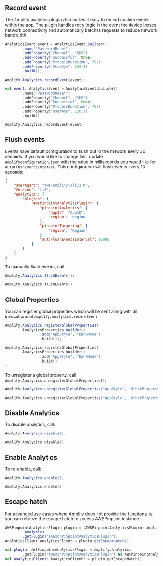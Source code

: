 ## Record event

The Amplify analytics plugin also makes it easy to record custom events within the app. The plugin handles retry logic in the event the device looses network connectivity and automatically batches requests to reduce network bandwidth.

<amplify-block-switcher>
<amplify-block name="Java">

```java
AnalyticsEvent event = AnalyticsEvent.builder()
        .name("PasswordReset")
        .addProperty("Channel", "SMS")
        .addProperty("Successful", true)
        .addProperty("ProcessDuration", 792)
        .addProperty("UserAge", 120.3)
        .build();

Amplify.Analytics.recordEvent(event);
```

</amplify-block>
<amplify-block name="Kotlin">

```kotlin
val event: AnalyticsEvent = AnalyticsEvent.builder()
        .name("PasswordReset")
        .addProperty("Channel", "SMS")
        .addProperty("Successful", true)
        .addProperty("ProcessDuration", 792)
        .addProperty("UserAge", 120.3)
        .build()

Amplify.Analytics.recordEvent(event)
```

</amplify-block>
</amplify-block-switcher>

## Flush events

Events have default configuration to flush out to the network every 30 seconds. If you would like to change this, update `amplifyconfiguration.json` with the value in milliseconds you would like for `autoFlushEventsInterval`. This configuration will flush events every 10 seconds:

```json
{
    "UserAgent": "aws-amplify-cli/2.0",
    "Version": "1.0",
    "analytics": {
        "plugins": {
            "awsPinpointAnalyticsPlugin": {
                "pinpointAnalytics": {
                    "appId": "AppID",
                    "region": "Region"
                },
                "pinpointTargeting": {
                    "region": "Region"
                },
                "autoFlushEventsInterval": 10000
            }
        }
    }
}
```

To manually flush events, call:

<amplify-block-switcher>
<amplify-block name="Java">

```java
Amplify.Analytics.flushEvents();
```


</amplify-block>
<amplify-block name="Kotlin">

```kotlin
Amplify.Analytics.flushEvents()
```

</amplify-block>
</amplify-block-switcher>


## Global Properties

You can register global properties which will be sent along with all invocations of `Amplify.Analytics.recordEvent`.

<amplify-block-switcher>
<amplify-block name="Java">

```java
Amplify.Analytics.registerGlobalProperties(
        AnalyticsProperties.builder()
                .add("AppStyle", "DarkMode")
                .build());
```

</amplify-block>
<amplify-block name="Kotlin">

```kotlin
Amplify.Analytics.registerGlobalProperties(
        AnalyticsProperties.builder()
                .add("AppStyle", "DarkMode")
                .build()
)
```

</amplify-block>
</amplify-block-switcher>

To unregister a global property, call `Amplify.Analytics.unregisterGlobalProperties()`:

<amplify-block-switcher>
<amplify-block name="Java">

```java
Amplify.Analytics.unregisterGlobalProperties("AppStyle", "OtherProperty");
```

</amplify-block>
<amplify-block name="Kotlin">

```kotlin
Amplify.Analytics.unregisterGlobalProperties("AppStyle", "OtherProperty")
```

</amplify-block>
</amplify-block-switcher>

## Disable Analytics

To disable analytics, call:

<amplify-block-switcher>
<amplify-block name="Java">

```java
Amplify.Analytics.disable();
```

</amplify-block>
<amplify-block name="Kotlin">

```kotlin
Amplify.Analytics.disable()
```

</amplify-block>
</amplify-block-switcher>

## Enable Analytics

To re-enable, call:

<amplify-block-switcher>
<amplify-block name="Java">

```java
Amplify.Analytics.enable();
```

</amplify-block>
<amplify-block name="Kotlin">

```kotlin
Amplify.Analytics.enable()
```

</amplify-block>
</amplify-block-switcher>

## Escape hatch

For advanced use cases where Amplify does not provide the functionality, you can retrieve the escape hatch to access AWSPinpoint instance.

<amplify-block-switcher>
<amplify-block name="Java">

```java
AWSPinpointAnalyticsPlugin plugin = (AWSPinpointAnalyticsPlugin) Amplify
        .Analytics
        .getPlugin("amazonPinpointAnalyticsPlugin");
AnalyticsClient analyticsClient = plugin.getEscapeHatch();
```

</amplify-block>
<amplify-block name="Kotlin">

```kotlin
val plugin: AWSPinpointAnalyticsPlugin = Amplify.Analytics
        .getPlugin("amazonPinpointAnalyticsPlugin") as AWSPinpointAnalyticsPlugin
val analyticsClient: AnalyticsClient? = plugin.getEscapeHatch()
```

</amplify-block>
</amplify-block-switcher>
